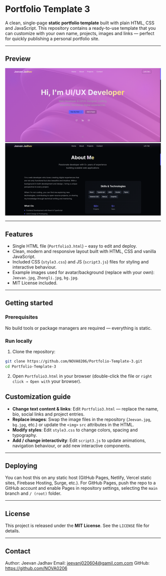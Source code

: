 # Portfolio Template 3

A clean, single-page **static portfolio template** built with plain HTML, CSS and JavaScript. This repository contains a ready-to-use template that you can customize with your own name, projects, images and links — perfect for quickly publishing a personal portfolio site.

---

## Preview

![Portfolio Preview 1](./Portfolio3.1.png)
![Portfolio Preview 2](./Portfolio3.2.png)


---

## Features

* Single HTML file (`Portfolio3.html`) – easy to edit and deploy.
* Clean, modern and responsive layout built with HTML, CSS and vanilla JavaScript.
* Included CSS (`style3.css`) and JS (`script3.js`) files for styling and interactive behaviour.
* Example images used for avatar/background (replace with your own): `Jeevan.jpg`, `Zhongli.jpg`, `bg.jpg`.
* MIT License included.

---

## Getting started

### Prerequisites

No build tools or package managers are required — everything is static.

### Run locally

1. Clone the repository:

```bash
git clone https://github.com/NOVA0206/Portfolio-Template-3.git
cd Portfolio-Template-3
```

2. Open `Portfolio3.html` in your browser (double-click the file or `right click → Open with` your browser).

## Customization guide

* **Change text content & links**: Edit `Portfolio3.html` — replace the name, bio, social links and project entries.
* **Replace images**: Swap the image files in the repository (`Jeevan.jpg`, `bg.jpg`, etc.) or update the `<img>` `src` attributes in the HTML.
* **Modify styles**: Edit `style3.css` to change colors, spacing and typography.
* **Add / change interactivity**: Edit `script3.js` to update animations, navigation behaviour, or add new interactive components.

---

## Deploying

You can host this on any static host (GitHub Pages, Netlify, Vercel static sites, Firebase Hosting, Surge, etc.). For GitHub Pages, push the repo to a GitHub account and enable Pages in repository settings, selecting the `main` branch and `/ (root)` folder.

---

## License

This project is released under the **MIT License**. See the `LICENSE` file for details.

---

## Contact
Author: Jeevan Jadhav
Email: jeevanj020604@gamil.com.com
GitHub: https://github.com/NOVA0206
